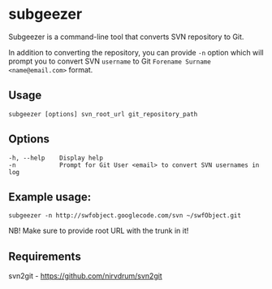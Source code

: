 # subgeezer
Subgeezer is a command-line tool that converts SVN repository to Git.

In addition to converting the repository, you can provide `-n` option which will
prompt you to convert SVN `username` to Git `Forename Surname <name@email.com>`
format.

## Usage
`subgeezer [options] svn_root_url git_repository_path`

## Options
    -h, --help    Display help
    -n            Prompt for Git User <email> to convert SVN usernames in log

## Example usage:
`subgeezer -n http://swfobject.googlecode.com/svn ~/swfObject.git`

NB! Make sure to provide root URL with the trunk in it!

## Requirements
svn2git - https://github.com/nirvdrum/svn2git